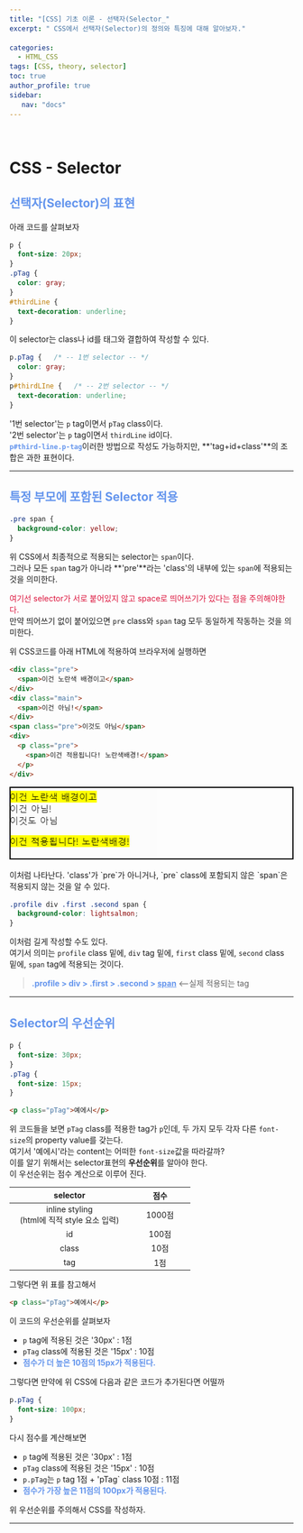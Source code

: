 ```yaml
---
title: "[CSS] 기초 이론 - 선택자(Selector_"
excerpt: " CSS에서 선택자(Selector)의 정의와 특징에 대해 알아보자."

categories: 
  - HTML_CSS
tags: [CSS, theory, selector]
toc: true
author_profile: true 
sidebar:
   nav: "docs"
---
```


<br>

# CSS - Selector

## <span style="color:cornflowerblue">**선택자(Selector)의 표현**</span>
아래 코드를 살펴보자
```css
p {
  font-size: 20px;
}
.pTag {
  color: gray;
}
#thirdLine {
  text-decoration: underline;
}
```
이 selector는 class나 id를 태그와 결합하여 작성할 수 있다.
```css
p.pTag {   /* -- 1번 selector -- */
  color: gray;
}
p#thirdLIne {   /* -- 2번 selector -- */
  text-decoration: underline;
}
```
'1번 selector'는 `p` tag이면서 `pTag` class이다.<br>
'2번 selector'는 `p` tag이면서 `thirdLine` id이다.<br>
<span style="color:cornflowerblue">**`p#third-line.p-tag`**</span>이러한 방법으로 작성도 가능하지만, **'tag+id+class'**의 조합은 과한 표현이다.<br>

---
## <span style="color:cornflowerblue">**특정 부모에 포함된 Selector 적용**</span>
```css
.pre span {
  background-color: yellow;
}
```
위 CSS에서 최종적으로 적용되는 selector는 `span`이다.<br>
그러나 모든 `span` tag가 아니라 **'pre'**라는 'class'의 내부에 있는 `span`에 적용되는 것을 의미한다.<br>

 <span style="color:crimson">여기선 selector가 서로 붙어있지 않고 space로 띄어쓰기가 있다는 점을 주의해야한다.</span><br> 만약 띄어쓰기 없이 붙어있으면 `pre` class와 `span` tag 모두 동일하게 작동하는 것을 의미한다.<br>
 
  위 CSS코드를 아래 HTML에 적용하여 브라우저에 실행하면
```html
<div class="pre">
  <span>이건 노란색 배경이고</span>
</div>
<div class="main">
  <span>이건 아님!</span>
</div>
<span class="pre">이것도 아님</span>
<div>
  <p class="pre">
    <span>이건 적용됩니다! 노란색배경!</span>
  </p>
</div>
```
<div style="border: 2px solid black;">
<img src="/assets/images/20221013/selectorhtml.png">
</div><br> 이처럼 나타난다. 'class'가 `pre`가 아니거나, `pre` class에 포함되지 않은 `span`은 적용되지 않는 것을 알 수 있다.

```css
.profile div .first .second span {
  background-color: lightsalmon;
}
```
이처럼 길게 작성할 수도 있다.<br> 여기서 의미는 `profile` class 밑에, `div` tag 밑에, `first` class 밑에, `second` class 밑에, `span` tag에 적용되는 것이다. <br>
> <span style="color:cornflowerblue">**.profile > div > .first > .second > <u>span</u>**</span> <--실제 적용되는 tag

---
## <span style="color:cornflowerblue">**Selector의 우선순위**</span>
```css
p {
  font-size: 30px;
}
.pTag {
  font-size: 15px;
}
```
```html
<p class="pTag">예에시</p>
```
위 코드들을 보면 `pTag` class를 적용한 tag가 `p`인데, 두 가지 모두 각자 다른 `font-size`의 property value를 갖는다.<br> 여기서 '예에시'라는 content는 어떠한 `font-size`값을 따라갈까?<br> 이를 알기 위해서는 selector표현의 **우선순위**를 알아야 한다.<br> 이 우선순위는 점수 계산으로 이루어 진다.

|  selector |    점수    |
|:----:|:------------:|
| inline styling<br> &nbsp;&nbsp;&nbsp;(html에 직적 style 요소 입력)&nbsp;&nbsp;&nbsp; |   &nbsp;&nbsp;&nbsp;&nbsp;&nbsp; 1000점 &nbsp;&nbsp;&nbsp;&nbsp;&nbsp;   |
| id |   100점   |
| class |   10점   |
| tag | 1점 | 

그렇다면 위 표를 참고해서 
```html
<p class="pTag">예에시</p>
```
이 코드의 우선순위를 살펴보자<br>
- `p` tag에 적용된 것은 '30px' : 1점
- `pTag` class에 적용된 것은 '15px' : 10점
- <span style="color:cornflowerblue">**점수가 더 높은 10점의 15px가 적용된다.**</span>

그렇다면 만약에 위 CSS에 다음과 같은 코드가 추가된다면 어떨까
```css
p.pTag {
  font-size: 100px;
}
```
다시 점수를 계산해보면
- `p` tag에 적용된 것은 '30px' : 1점
- `pTag` class에 적용된 것은 '15px' : 10점
- `p.pTag`는 `p` tag 1점 + 'pTag` class 10점 : 11점
- <span style="color:cornflowerblue">**점수가 가장 높은 11점의 100px가 적용된다.**</span>

위 우선순위를 주의해서 CSS를 작성하자.

---